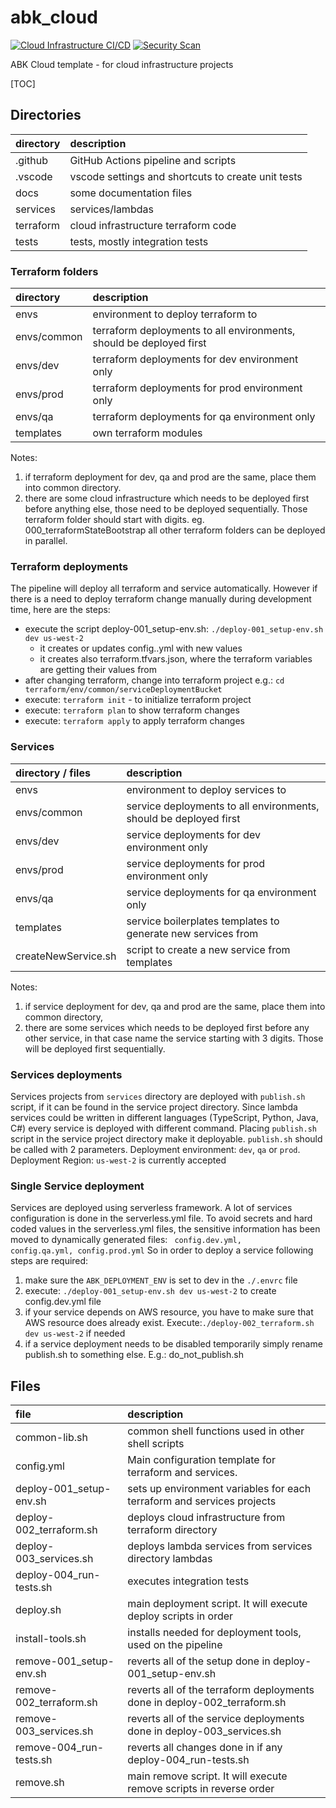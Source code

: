 # abk_cloud

[![Cloud Infrastructure CI/CD](https://github.com/abk/abk_cloud/actions/workflows/cloud.yml/badge.svg)](https://github.com/abk/abk_cloud/actions/workflows/cloud.yml)
[![Security Scan](https://github.com/abk/abk_cloud/actions/workflows/cloud.yml/badge.svg?event=push&label=security-scan)](https://github.com/abk/abk_cloud/actions/workflows/cloud.yml)

ABK Cloud template - for cloud infrastructure projects

[TOC]

## Directories

| directory | description                                        |
| :-------- | :------------------------------------------------- |
| .github   | GitHub Actions pipeline and scripts                |
| .vscode   | vscode settings and shortcuts to create unit tests |
| docs      | some documentation files                           |
| services  | services/lambdas                                   |
| terraform | cloud infrastructure terraform code                |
| tests     | tests, mostly integration tests                    |

### Terraform folders

| directory   | description                                                         |
| :---------- | :------------------------------------------------------------------ |
| envs        | environment to deploy terraform to                                  |
| envs/common | terraform deployments to all environments, should be deployed first |
| envs/dev    | terraform deployments for dev environment only                      |
| envs/prod   | terraform deployments for prod environment only                     |
| envs/qa     | terraform deployments for qa environment only                       |
| templates   | own terraform modules                                               |

Notes:
1. if terraform deployment for dev, qa and prod are the same, place them into common directory.
2. there are some cloud infrastructure which needs to be deployed first before anything else, those need to be deployed sequentially. Those terraform folder should start with digits. eg. 000_terraformStateBootstrap all other terraform folders can be deployed in parallel.


### Terraform deployments
The pipeline will deploy all terraform and service automatically. However if there is a need to deploy terraform change manually during development time, here are the steps:
- execute the script deploy-001_setup-env.sh: <code>./deploy-001_setup-env.sh dev us-west-2</code>
  - it creates or updates config.<env>.yml with new values
  - it creates also terraform.tfvars.json, where the terraform variables are getting their values from
- after changing terraform, change into terraform project e.g.: <code>cd terraform/env/common/serviceDeploymentBucket</code>
- execute: <code>terraform init</code> - to initialize terraform project
- execute: <code>terraform plan</code> to show terraform changes
- execute: <code>terraform apply</code> to apply terraform changes


### Services

| directory / files   | description                                                       |
| :------------------ | :---------------------------------------------------------------- |
| envs                | environment to deploy services to                                 |
| envs/common         | service deployments to all environments, should be deployed first |
| envs/dev            | service deployments for dev environment only                      |
| envs/prod           | service deployments for prod environment only                     |
| envs/qa             | service deployments for qa environment only                       |
| templates           | service boilerplates templates to generate new services from      |
| createNewService.sh | script to create a new service from templates                     |

Notes:
1. if service deployment for dev, qa and prod are the same, place them into common directory,
2. there are some services which needs to be deployed first before any other service, in that case name the service starting with 3 digits. Those will be deployed first sequentially.


### Services deployments
Services projects from <code>services</code> directory are deployed with <code>publish.sh</code> script, if it can be found in the service project directory. Since lambda services could be written in different languages (TypeScript, Python, Java, C#) every service is deployed with different command. Placing <code>publish.sh</code> script in the service project directory make it deployable. <code>publish.sh</code> should be called with 2 parameters.
Deployment environment: <code>dev</code>, <code>qa</code> or <code>prod</code>.
Deployment Region: <code>us-west-2</code> is currently accepted


### Single Service deployment
Services are deployed using serverless framework. A lot of services configuration is done in the serverless.yml file. To avoid secrets and hard coded values in the serverless.yml files, the sensitive information has been moved to dynamically generated files: <code> config.dev.yml, config.qa.yml, config.prod.yml</code> So in order to deploy a service following steps are required:
1. make sure the <code>ABK_DEPLOYMENT_ENV</code> is set to dev in the <code>./.envrc</code> file
2. execute: <code>./deploy-001_setup-env.sh dev us-west-2</code> to create config.dev.yml file
3. if your service depends on AWS resource, you have to make sure that AWS resource does already exist. Execute:<code>./deploy-002_terraform.sh dev us-west-2</code> if needed
4. if a service deployment needs to be disabled temporarily simply rename publish.sh to something else. E.g.: do_not_publish.sh


## Files

| file                    | description                                                              |
| :---------------------- | :----------------------------------------------------------------------- |
| common-lib.sh           | common shell functions used in other shell scripts                       |
| config.yml              | Main configuration template for terraform and services.                  |
| deploy-001_setup-env.sh | sets up environment variables for each terraform and services projects   |
| deploy-002_terraform.sh | deploys cloud infrastructure from terraform directory                    |
| deploy-003_services.sh  | deploys lambda services from services directory lambdas                  |
| deploy-004_run-tests.sh | executes integration tests                                               |
| deploy.sh               | main deployment script. It will execute deploy scripts in order          |
| install-tools.sh        | installs needed for deployment tools, used on the pipeline               |
| remove-001_setup-env.sh | reverts all of the setup done in deploy-001_setup-env.sh                 |
| remove-002_terraform.sh | reverts all of the terraform deployments done in deploy-002_terraform.sh |
| remove-003_services.sh  | reverts all of the service deployments done in deploy-003_services.sh    |
| remove-004_run-tests.sh | reverts all changes done in if any deploy-004_run-tests.sh               |
| remove.sh               | main remove script. It will execute remove scripts in reverse order      |
